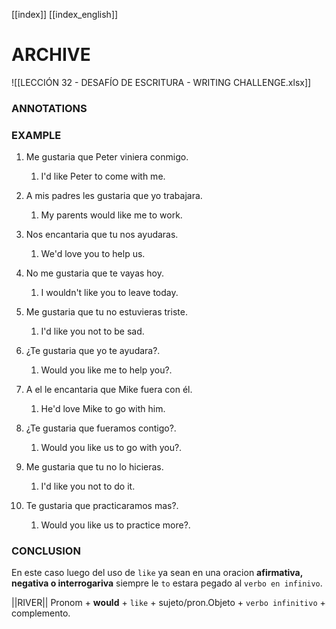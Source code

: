 
[[index]]
[[index_english]]


# ARCHIVE
![[LECCIÓN 32 - DESAFÍO DE ESCRITURA - WRITING CHALLENGE.xlsx]]


### ANNOTATIONS


### EXAMPLE
1. Me gustaria que Peter viniera conmigo.
	1. I'd like Peter to come with me.

3. A mis padres les gustaria que yo trabajara.
	1. My parents would like me to work.

5. Nos encantaria que tu nos ayudaras.
	1. We'd love you to help us.

7. No me gustaria que te vayas hoy.
	1. I wouldn't like you to leave today. 

9. Me gustaria que tu no estuvieras triste.
	1. I'd like you not to be sad.

11. ¿Te gustaria que yo te ayudara?.
	1. Would you like me to help you?.

13. A el le encantaria que Mike fuera con él.
	1. He'd love Mike to go with him.

15. ¿Te gustaria que fueramos contigo?.
	1. Would you like us to go with you?.

17. Me gustaria que tu no lo hicieras.
	1. I'd like you not to do it.

19. Te gustaria que practicaramos mas?.
	1. Would you like us to practice more?.


### CONCLUSION
En este caso luego del uso de  `like` ya sean en una oracion **afirmativa, negativa o interrogariva** siempre le `to` estara pegado al ``verbo en infinivo``. 

||RIVER||
Pronom + **would** + ``like`` + sujeto/pron.Objeto + ``verbo infinitivo`` + complemento.



